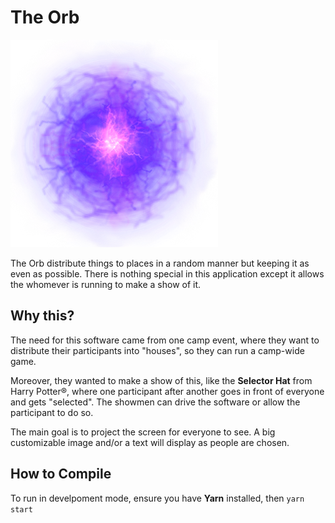 # The Orb

![The Orb](site/image/orb.png "The Orb")

The Orb distribute things to places in a random manner but keeping it as even as possible. There is nothing special in this application except it allows the whomever is running to make a show of it.

## Why this?
The need for this software came from one camp event, where they want to distribute their participants into "houses", so they can run a camp-wide game.

Moreover, they wanted to make a show of this, like the **Selector Hat** from Harry Potter®, where one participant after another goes in front of everyone and gets "selected". The showmen can drive the software or allow the participant to do so.

The main goal is to project the screen for everyone to see. A big customizable image and/or a text will display as people are chosen.

## How to Compile
To run in develpoment mode, ensure you have **Yarn** installed, then `yarn start`